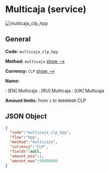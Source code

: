 
# Multicaja (service) 
![multicaja_clp_hpp](https://static.openfintech.io/payment_methods/multicaja_clp_hpp/logo.svg?w=400&c=v0.59.26#w200)  

## General 
 
**Code:** `multicaja_clp_hpp` 
 
**Method:** `multicaja` 
 [show -->](/payment-methods/multicaja/) 
 
**Currency:** `CLP` [show -->](/currencies/CLP/) 
 
**Name:** 
 
:	[EN] Multicaja 
:	[RU] Multicaja 
:	[UK] Multicaja 
 
**Amount limits:** from `1` to `90000000` CLP 

## JSON Object 

```json
{
  "code":"multicaja_clp_hpp",
  "flow":"hpp",
  "method":"multicaja",
  "currency":"CLP",
  "fields":null,
  "amount_min":1,
  "amount_max":90000000
}
```  
